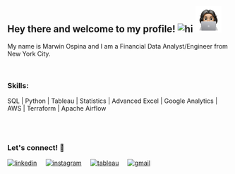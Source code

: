 ## Hey there and welcome to my profile! <img src="https://user-images.githubusercontent.com/1303154/88677602-1635ba80-d120-11ea-84d8-d263ba5fc3c0.gif" width="28px" alt="hi"> <img src="https://github.com/marwinospina/marwinospina/blob/main/tech_memoji.png" width="60" height="60" />

My name is Marwin Ospina and I am a Financial Data Analyst/Engineer from New York City.

<br />

### **Skills:**

SQL | Python | Tableau | Statistics | Advanced Excel | Google Analytics | AWS | Terraform | Apache Airflow

<br />

<!-- ### **Currently:**

<!--  - 🔭 I’m working on Netflix Catalog dataset. -->
<!-- - 📚 I'm learning SAS Programming 1, and IBM Data Science Professional Certificate -->

<br />

### **Let's connect! :handshake:**

[<img src='https://cdn.jsdelivr.net/npm/simple-icons@3.0.1/icons/linkedin.svg' alt='linkedin' height='40'>](https://www.linkedin.com/in/marwinospina/)&nbsp;&nbsp;&nbsp;&nbsp;
[<img src='https://cdn.jsdelivr.net/npm/simple-icons@3.0.1/icons/instagram.svg' alt='instagram' height='40'>](https://www.instagram.com/marwin_ospina/)&nbsp;&nbsp;&nbsp;&nbsp;
[<img src='https://cdn.jsdelivr.net/npm/simple-icons@3.0.1/icons/tableau.svg' alt='tableau' height='40'>](https://public.tableau.com/profile/marwinospina#!/)&nbsp;&nbsp;&nbsp;&nbsp; 
[<img src='https://cdn.jsdelivr.net/npm/simple-icons@3.0.1/icons/gmail.svg' alt='gmail' height='40'>](mailto:marwinospina@gmail.com)&nbsp;&nbsp;&nbsp;&nbsp;
<!-- [<img src='https://cdn.jsdelivr.net/npm/simple-icons@3.0.1/icons/microsoftword.svg' alt='microsoftword' height='40'>](https://github.com/marwinospina/marwinospina/blob/main/Marwin%20Ospina%20Resume.pdf)  -->


